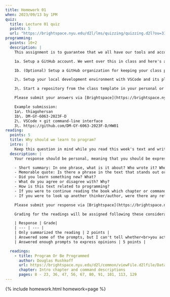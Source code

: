 ```yaml
---
title: Homework 01
when: 2023/09/13 by 1PM
quiz:
  title: Lecture 01 quiz
  points: 5
  url: "https://brightspace.nyu.edu/d2l/lms/quizzing/quizzing.d2l?ou=312200"
programming:
  points: 10+2
  description: |
    This assignment is to guarantee that we all have our tools and accounts setup for the rest of the course. There are 3 mandatory tasks that should be complete and 1 optional task:

    1a. Setup a GitHub account. We went over this in class and here's a [video](https://www.youtube.com/watch?v=ZVRuPO8nCLA) refresher. Once you have an account, submit your username or profile link via Brightspace. (2 point)

    1b. (Optional) Setup a GitHub organization for keeping your class project files. This is optional, but will help. Here's a [video](https://www.youtube.com/watch?v=wnFm5fYGzso) showing how to do it. Submit your organization name or profile link via Brightspace. (2 points)

    2\. Setup your local development environment with VSCode and its plugins (or another IDE) and the GitHub Desktop App. Here's a [video](https://www.youtube.com/watch?v=dN5A0kDdCwk) showing how to setup the GitHub Desktop App. Let me know which IDE you're using and if you are using the GitHub Desktop App (or another git client) via your submission on Brightspace. (3 points)

    3\. Start a repository from the class template in your personal or organization GitHub account. It should be named HW01. Here's a [video](https://www.youtube.com/watch?v=CDNc-epGz58) showing how to do this. Submit the link to this repo via Brightspace. (5 points)

    Please submit your answers via [Brightspace](https://brightspace.nyu.edu/d2l/home/312200).

    Example submission:  
    1a\. thiagohersan  
    1b\. DM-GY-6063-2023F-D  
    2\. VSCode + git command-line interface  
    3\. https://github.com/DM-GY-6063-2023F-D/HW01
reading:
  points: 5
  title: Why should we learn to program?
  intro: |
    Keep this question in mind while you read this week's text and write a 200-word response to the text:
  description: |
    Your response should be personal, meaning that you should be expressing your views and opinions about the text and not just summarizing it. You can use the following rubric to guide your response:

    - Short summary: In one phrase, what is it about? Who wrote it? When?
    - Memorable quote: Is there a phrase in the text that stands out or captures the main idea of the text?
    - Did you learn something new? What?
    - What do you agree or disagree with? Why?
    - How is this text related to programming?
    - If you were to continue reading the book which chapter or command do you think would resonate the strongest with you?
    - If you were to look up another thinker/author, were there any references in the text that intrigued you?

    Please submit your response via [Brightspace](https://brightspace.nyu.edu/d2l/home/312200).

    Grading for the readings will be assigned following these considerations:

    | Response | Grade|
    | --- | --- |
    | Only summarized the reading | 2 points |
    | Answered some of the prompts, but I can't tell whether<br>you actually read the text, or what you thought | 3 points |
    | Answered enough prompts to express opinions | 5 points |

  readings:
    - title: Program Or Be Programmed
      author: Douglas Rushkoff
      url: https://brightspace.nyu.edu/d2l/common/viewFile.d2lfile/Database/MTkxOTY0NjM/rushkoff_program-or-be-programmed.pdf?ou=312200
      chapter: Intro chapter and command descriptions
      pages: 8 - 23, 36, 47, 56, 67, 80, 91, 101, 113, 129
---
```

{% include homework.html homework=page %}
